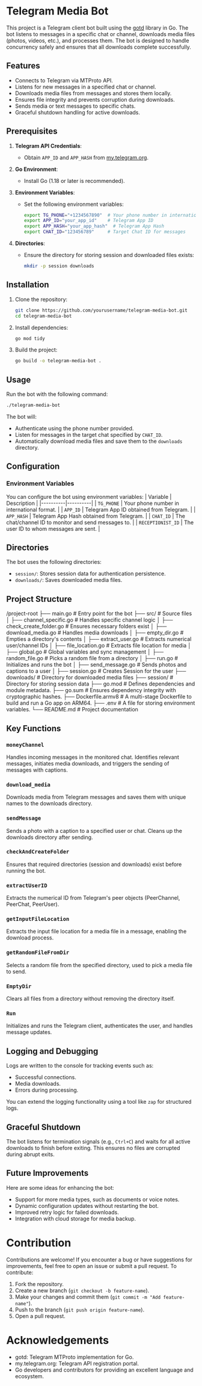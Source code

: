 # Telegram Media Bot

This project is a Telegram client bot built using the [gotd](https://github.com/gotd/td) library in Go. The bot listens to messages in a specific chat or channel, downloads media files (photos, videos, etc.), and processes them. The bot is designed to handle concurrency safely and ensures that all downloads complete successfully.

## Features

- Connects to Telegram via MTProto API.
- Listens for new messages in a specified chat or channel.
- Downloads media files from messages and stores them locally.
- Ensures file integrity and prevents corruption during downloads.
- Sends media or text messages to specific chats.
- Graceful shutdown handling for active downloads.

## Prerequisites

1. **Telegram API Credentials**:
   - Obtain `APP_ID` and `APP_HASH` from [my.telegram.org](https://my.telegram.org/).

2. **Go Environment**:
   - Install Go (1.18 or later is recommended).

3. **Environment Variables**:
   - Set the following environment variables:
     ```bash
     export TG_PHONE="+1234567890"  # Your phone number in international format
     export APP_ID="your_app_id"    # Telegram App ID
     export APP_HASH="your_app_hash"  # Telegram App Hash
     export CHAT_ID="123456789"     # Target Chat ID for messages
     ```

4. **Directories**:
   - Ensure the directory for storing session and downloaded files exists:
     ```bash
     mkdir -p session downloads
     ```

## Installation

1. Clone the repository:
   ```bash
   git clone https://github.com/yourusername/telegram-media-bot.git
   cd telegram-media-bot
   ```
2. Install dependencies:
    ```bash
    go mod tidy
    ```
3. Build the project:
    ```bash
    go build -o telegram-media-bot .
    ```

## Usage
Run the bot with the following command:
```bash
./telegram-media-bot
```
The bot will:
- Authenticate using the phone number provided.
- Listen for messages in the target chat specified by ```CHAT_ID```.
- Automatically download media files and save them to the ```downloads``` directory.


## Configuration
### Environment Variables
You can configure the bot using environment variables:
| Variable | Description |
|----------|----------|
| ```TG_PHONE``` | Your phone number in international format. |
| ```APP_ID``` | Telegram App ID obtained from Telegram. |
| ```APP_HASH``` | Telegram App Hash obtained from Telegram. |
| ```CHAT_ID``` | The chat/channel ID to monitor and send messages to. |
| ```RECEPTIONIST_ID``` | The user ID to whom messages are sent. |


## Directories
The bot uses the following directories:

- ```session/```: Stores session data for authentication persistence.
- ```downloads/```: Saves downloaded media files.


## Project Structure

/project-root
├── main.go                      # Entry point for the bot
├── src/                         # Source files
│   ├── channel_specific.go      # Handles specific channel logic
│   ├── check_create_folder.go   # Ensures necessary folders exist
│   ├── download_media.go        # Handles media downloads
│   ├── empty_dir.go             # Empties a directory's contents
│   ├── extract_user.go          # Extracts numerical user/channel IDs
│   ├── file_location.go         # Extracts file location for media
│   ├── global.go                # Global variables and sync management
│   ├── random_file.go           # Picks a random file from a directory
│   ├── run.go                   # Initializes and runs the bot
│   ├── send_message.go          # Sends photos and captions to a user
│   ├── session.go               # Creates Session for the user
├── downloads/                   # Directory for downloaded media files
├── session/                     # Directory for storing session data
├── go.mod                       # Defines dependencies and module metadata.
├── go.sum                       # Ensures dependency integrity with cryptographic hashes.
├── Dockerfile.armv8             # A multi-stage Dockerfile to build and run a Go app on ARM64.
├── .env                         # A file for storing environment variables.
└── README.md                    # Project documentation

## Key Functions

### ```moneyChannel```
Handles incoming messages in the monitored chat. Identifies relevant messages, initiates media downloads, and triggers the sending of messages with captions.

### ```download_media```
Downloads media from Telegram messages and saves them with unique names to the downloads directory.

### ```sendMessage```
Sends a photo with a caption to a specified user or chat. Cleans up the downloads directory after sending.

### ```checkAndCreateFolder```
Ensures that required directories (session and downloads) exist before running the bot.

### ```extractUserID```
Extracts the numerical ID from Telegram's peer objects (PeerChannel, PeerChat, PeerUser).

### ```getInputFileLocation```
Extracts the input file location for a media file in a message, enabling the download process.

### ```getRandomFileFromDir```
Selects a random file from the specified directory, used to pick a media file to send.

### ```EmptyDir```
Clears all files from a directory without removing the directory itself.

### ```Run```
Initializes and runs the Telegram client, authenticates the user, and handles message updates.

## Logging and Debugging
Logs are written to the console for tracking events such as:

- Successful connections.
- Media downloads.
- Errors during processing.

You can extend the logging functionality using a tool like ```zap``` for structured logs.

## Graceful Shutdown
The bot listens for termination signals (e.g., ```Ctrl+C```) and waits for all active downloads to finish before exiting. This ensures no files are corrupted during abrupt exits.

## Future Improvements
Here are some ideas for enhancing the bot:

- Support for more media types, such as documents or voice notes.
- Dynamic configuration updates without restarting the bot.
- Improved retry logic for failed downloads.
- Integration with cloud storage for media backup.

# Contribution
Contributions are welcome! If you encounter a bug or have suggestions for improvements, feel free to open an issue or submit a pull request.
To contribute:

1. Fork the repository.
2. Create a new branch (```git checkout -b feature-name```).
3. Make your changes and commit them (```git commit -m "Add feature-name"```).
4. Push to the branch (```git push origin feature-name```).
5. Open a pull request.

# Acknowledgements
- gotd: Telegram MTProto implementation for Go.
- my.telegram.org: Telegram API registration portal.
- Go developers and contributors for providing an excellent language and ecosystem.